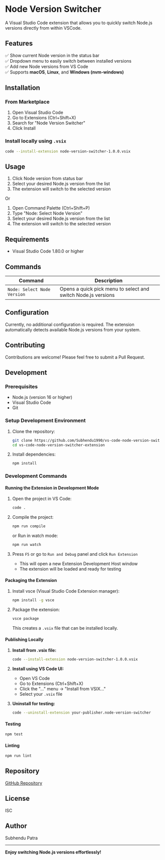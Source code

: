 # Node Version Switcher

A Visual Studio Code extension that allows you to quickly switch Node.js versions directly from within VSCode.

## Features

✅ Show current Node version in the status bar  
✅ Dropdown menu to easily switch between installed versions  
✅ Add new Node versions from VS Code  
✅ Supports **macOS**, **Linux**, and **Windows (nvm-windows)** 

## Installation

### From Marketplace

1. Open Visual Studio Code
2. Go to Extensions (Ctrl+Shift+X)
3. Search for "Node Version Switcher"
4. Click Install

### Install locally using `.vsix`

```bash
code --install-extension node-version-switcher-1.0.0.vsix
```

## Usage

1. Click Node version from status bar
2. Select your desired Node.js version from the list
3. The extension will switch to the selected version

  Or

1. Open Command Palette (Ctrl+Shift+P)
2. Type "Node: Select Node Version"
3. Select your desired Node.js version from the list
4. The extension will switch to the selected version

## Requirements

- Visual Studio Code 1.80.0 or higher

## Commands

| Command | Description |
|---------|-------------|
| `Node: Select Node Version` | Opens a quick pick menu to select and switch Node.js versions |

## Configuration

Currently, no additional configuration is required. The extension automatically detects available Node.js versions from your system.

## Contributing

Contributions are welcome! Please feel free to submit a Pull Request.

## Development

### Prerequisites

- Node.js (version 16 or higher)
- Visual Studio Code
- Git

### Setup Development Environment

1. Clone the repository:
   ```bash
   git clone https://github.com/Subhendu1990/vs-code-node-version-switcher-extension.git
   cd vs-code-node-version-switcher-extension
   ```

2. Install dependencies:
   ```bash
   npm install
   ```

### Development Commands

#### Running the Extension in Development Mode

1. Open the project in VS Code:
   ```bash
   code .
   ```

2. Compile the project:
    ```bash
    npm run compile
    ```
    or
    Run in watch mode:
    ```bash
    npm run watch
    ```

2. Press `F5` or go to `Run and Debug` panel and click `Run Extension`
   - This will open a new Extension Development Host window
   - The extension will be loaded and ready for testing

#### Packaging the Extension

1. Install vsce (Visual Studio Code Extension manager):
   ```bash
   npm install -g vsce
   ```

2. Package the extension:
   ```bash
   vsce package
   ```
   This creates a `.vsix` file that can be installed locally.

#### Publishing Locally

1. **Install from .vsix file:**
   ```bash
   code --install-extension node-version-switcher-1.0.0.vsix
   ```

2. **Install using VS Code UI:**
   - Open VS Code
   - Go to Extensions (Ctrl+Shift+X)
   - Click the "..." menu → "Install from VSIX..."
   - Select your `.vsix` file

3. **Uninstall for testing:**
   ```bash
   code --uninstall-extension your-publisher.node-version-switcher
   ```

#### Testing

```bash
npm test
```

#### Linting

```bash
npm run lint
```

## Repository

[GitHub Repository](https://github.com/Subhendu1990/vs-code-node-version-switcher-extension)

## License

ISC

## Author

Subhendu Patra

---

**Enjoy switching Node.js versions effortlessly!**
